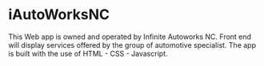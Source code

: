 # iAutoWorksNC
This Web app is owned and operated by Infinite Autoworks NC. Front end will display services offered by the group of automotive specialist. The app is built with the use of HTML - CSS - Javascript.

